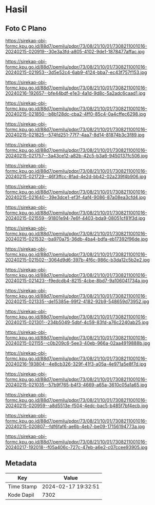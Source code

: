 # Hasil

## Foto C Plano

https://sirekap-obj-formc.kpu.go.id/88d7/pemilu/pdpr/73/08/21/10/01/7308211001016-20240215-020919--30e3a3fd-a805-4102-9de1-1878477affac.jpg

https://sirekap-obj-formc.kpu.go.id/88d7/pemilu/pdpr/73/08/21/10/01/7308211001016-20240215-021953--3d5e52c4-6ab9-4124-bba7-ec43f757f153.jpg

https://sirekap-obj-formc.kpu.go.id/88d7/pemilu/pdpr/73/08/21/10/01/7308211001016-20240216-192657--bfe44bdf-e1e3-4a1d-9d8c-5a2adc6caad1.jpg

https://sirekap-obj-formc.kpu.go.id/88d7/pemilu/pdpr/73/08/21/10/01/7308211001016-20240215-021850--b8b128dc-cba2-4ff0-85c4-0a4cffec6298.jpg

https://sirekap-obj-formc.kpu.go.id/88d7/pemilu/pdpr/73/08/21/10/01/7308211001016-20240215-021825--574fd251-77f7-4aa7-8d14-81874b3c3f89.jpg

https://sirekap-obj-formc.kpu.go.id/88d7/pemilu/pdpr/73/08/21/10/01/7308211001016-20240215-021757--3a43ce12-a82b-42c5-b3a6-9450137fc506.jpg

https://sirekap-obj-formc.kpu.go.id/88d7/pemilu/pdpr/73/08/21/10/01/7308211001016-20240215-021729--46f3ffcc-8fad-4e2d-bb42-02a239f4b906.jpg

https://sirekap-obj-formc.kpu.go.id/88d7/pemilu/pdpr/73/08/21/10/01/7308211001016-20240215-021640--39e3dce1-ef3f-4af4-9086-87a08ea3cfd4.jpg

https://sirekap-obj-formc.kpu.go.id/88d7/pemilu/pdpr/73/08/21/10/01/7308211001016-20240215-021559--91801e94-7e6f-4403-bda9-08051cf81f3d.jpg

https://sirekap-obj-formc.kpu.go.id/88d7/pemilu/pdpr/73/08/21/10/01/7308211001016-20240215-021532--ba970a75-36db-4ba4-bdfa-eb17392f96de.jpg

https://sirekap-obj-formc.kpu.go.id/88d7/pemilu/pdpr/73/08/21/10/01/7308211001016-20240215-021502--3064d9d6-397b-4f6c-986c-b3da12c5b2e2.jpg

https://sirekap-obj-formc.kpu.go.id/88d7/pemilu/pdpr/73/08/21/10/01/7308211001016-20240215-021423--f9edcdb4-8215-4cbe-8bd7-9a106041734a.jpg

https://sirekap-obj-formc.kpu.go.id/88d7/pemilu/pdpr/73/08/21/10/01/7308211001016-20240215-021335--de15385e-99f2-4182-92b9-548659d73952.jpg

https://sirekap-obj-formc.kpu.go.id/88d7/pemilu/pdpr/73/08/21/10/01/7308211001016-20240215-021301--234b5049-5dbf-4c59-83fd-a76c2240ab25.jpg

https://sirekap-obj-formc.kpu.go.id/88d7/pemilu/pdpr/73/08/21/10/01/7308211001016-20240215-021155--c0b209c6-5ee3-40eb-966a-02aa4919888b.jpg

https://sirekap-obj-formc.kpu.go.id/88d7/pemilu/pdpr/73/08/21/10/01/7308211001016-20240216-193804--4e8cb326-329f-41f3-a05a-4e971a5e8f7d.jpg

https://sirekap-obj-formc.kpu.go.id/88d7/pemilu/pdpr/73/08/21/10/01/7308211001016-20240215-021035--57b9f765-b4f3-4669-a65a-3610c05a1a65.jpg

https://sirekap-obj-formc.kpu.go.id/88d7/pemilu/pdpr/73/08/21/10/01/7308211001016-20240215-020959--a8d5513e-f504-4edc-bac5-b485f7bf4ecb.jpg

https://sirekap-obj-formc.kpu.go.id/88d7/pemilu/pdpr/73/08/21/10/01/7308211001016-20240215-020807--fdf6faf6-ae6b-4eb7-be09-17156194773a.jpg

https://sirekap-obj-formc.kpu.go.id/88d7/pemilu/pdpr/73/08/21/10/01/7308211001016-20240217-192018--f05a406c-727c-47eb-a6e2-c07ccee93905.jpg


## Metadata

| Key        | Value               |
| ---------- | ------------------- |
| Time Stamp | 2024-02-17 19:32:51 |
| Kode Dapil | 7302                |



